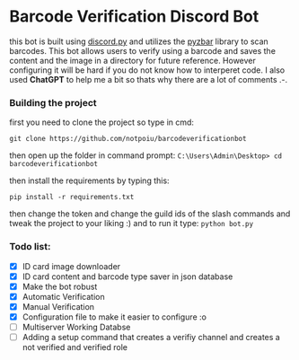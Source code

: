 
# Barcode Verification Discord Bot
this bot is built using [discord.py](https://pypi.org/project/discord.py/) and utilizes the [pyzbar](https://pypi.org/project/pyzbar/) library to scan barcodes. This bot allows users to verify using a barcode and saves the content and the image in a directory for future reference. However configuring it will be hard if you do not know how to interperet code. I also used **ChatGPT** to help me a bit so thats why there are a lot of comments .-.
<br>
### Building the project
first you need to clone the project so type in cmd:
```
git clone https://github.com/notpoiu/barcodeverificationbot
```
then open up the folder in command prompt:
`C:\Users\Admin\Desktop> cd barcodeverificationbot `

then install the requirements by typing this:
```
pip install -r requirements.txt
```
then change the token and change the guild ids of the slash commands and tweak the project to your liking :)
and to run it type: `python bot.py`
<br>
### Todo list:

 - [x] ID card image downloader
 - [x] ID card content and barcode type saver in json database 
 - [x] Make the bot robust
 - [x] Automatic Verification
 - [x] Manual Verification
 - [x] Configuration file to make it easier to configure :o
 - [ ] Multiserver Working Databse
 - [ ] Adding a setup command that creates a verifiy channel and creates a not verified and verified role

